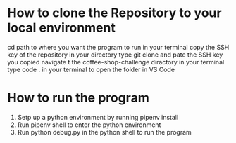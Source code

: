 # How to clone the Repository to your local environment
cd path to where you want the program to run in your terminal
copy the SSH key of the repository
in your directory type git clone and pate the SSH key you copied 
navigate t the coffee-shop-challenge diractory in your terminal
type code . in your terminal to open the folder in VS Code


# How to run the program
1. Setp up a python environment by running pipenv install
2. Run pipenv shell to enter the python environment
3. Run python debug.py in the python shell to run the program

